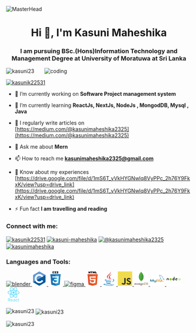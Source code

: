 ![MasterHead](https://camo.githubusercontent.com/ba9f3bd30647e352a3f5e1e45eb45c6ec7bad6155cd16aaedf4a426738da0ca5/68747470733a2f2f696e646f616e616c79746963612e636f6d2f7374617469632f696d616765732f62616e6e6572722e676966)
<h1 align="center">Hi 👋, I'm Kasuni Maheshika</h1>
<h3 align="center">I am pursuing BSc.(Hons)Information Technology and Management Degree at University of Moratuwa at Sri Lanka</h3>
<img align="right" alt="coding" width ="400" src="https://media.tenor.com/S59bPkT0pqcAAAAC/programming.gif">
<p align="left"> <img src="https://komarev.com/ghpvc/?username=kasuni23&label=Profile%20views&color=0e75b6&style=flat" alt="kasuni23" /> </p>

<p align="left"> <a href="https://twitter.com/kasunik22531" target="blank"><img src="https://img.shields.io/twitter/follow/kasunik22531?logo=twitter&style=for-the-badge" alt="kasunik22531" /></a> </p>

- 🔭 I’m currently working on **Software Project management system**

- 🌱 I’m currently learning **ReactJs, NextJs, NodeJs , MongodDB, Mysql , Java**

- 📝 I regularly write articles on [https://medium.com/@kasunimaheshika2325](https://medium.com/@kasunimaheshika2325)

- 💬 Ask me about **Mern**

- 📫 How to reach me **kasunimaheshika2325@gmail.com**

- 📄 Know about my experiences [https://drive.google.com/file/d/1mS6T_yVkHYGNwlq8VyPPc_2h76Y9FkxK/view?usp=drive_link](https://drive.google.com/file/d/1mS6T_yVkHYGNwlq8VyPPc_2h76Y9FkxK/view?usp=drive_link)

- ⚡ Fun fact **I am travelling and reading**

<h3 align="left">Connect with me:</h3>
<p align="left">
<a href="https://twitter.com/kasunik22531" target="blank"><img align="center" src="https://raw.githubusercontent.com/rahuldkjain/github-profile-readme-generator/master/src/images/icons/Social/twitter.svg" alt="kasunik22531" height="30" width="40" /></a>
<a href="https://linkedin.com/in/kasuni-maheshika" target="blank"><img align="center" src="https://raw.githubusercontent.com/rahuldkjain/github-profile-readme-generator/master/src/images/icons/Social/linked-in-alt.svg" alt="kasuni-maheshika" height="30" width="40" /></a>
<a href="https://medium.com/@kasunimaheshika2325" target="blank"><img align="center" src="https://raw.githubusercontent.com/rahuldkjain/github-profile-readme-generator/master/src/images/icons/Social/medium.svg" alt="@kasunimaheshika2325" height="30" width="40" /></a>
<a href="https://www.hackerrank.com/kasunimaheshika" target="blank"><img align="center" src="https://raw.githubusercontent.com/rahuldkjain/github-profile-readme-generator/master/src/images/icons/Social/hackerrank.svg" alt="kasunimaheshika" height="30" width="40" /></a>
</p>

<h3 align="left">Languages and Tools:</h3>
<p align="left"> <a href="https://www.blender.org/" target="_blank" rel="noreferrer"> <img src="https://download.blender.org/branding/community/blender_community_badge_white.svg" alt="blender" width="40" height="40"/> </a> <a href="https://www.cprogramming.com/" target="_blank" rel="noreferrer"> <img src="https://raw.githubusercontent.com/devicons/devicon/master/icons/c/c-original.svg" alt="c" width="40" height="40"/> </a> <a href="https://www.w3schools.com/css/" target="_blank" rel="noreferrer"> <img src="https://raw.githubusercontent.com/devicons/devicon/master/icons/css3/css3-original-wordmark.svg" alt="css3" width="40" height="40"/> </a> <a href="https://www.figma.com/" target="_blank" rel="noreferrer"> <img src="https://www.vectorlogo.zone/logos/figma/figma-icon.svg" alt="figma" width="40" height="40"/> </a> <a href="https://www.w3.org/html/" target="_blank" rel="noreferrer"> <img src="https://raw.githubusercontent.com/devicons/devicon/master/icons/html5/html5-original-wordmark.svg" alt="html5" width="40" height="40"/> </a> <a href="https://www.java.com" target="_blank" rel="noreferrer"> <img src="https://raw.githubusercontent.com/devicons/devicon/master/icons/java/java-original.svg" alt="java" width="40" height="40"/> </a> <a href="https://developer.mozilla.org/en-US/docs/Web/JavaScript" target="_blank" rel="noreferrer"> <img src="https://raw.githubusercontent.com/devicons/devicon/master/icons/javascript/javascript-original.svg" alt="javascript" width="40" height="40"/> </a> <a href="https://www.mongodb.com/" target="_blank" rel="noreferrer"> <img src="https://raw.githubusercontent.com/devicons/devicon/master/icons/mongodb/mongodb-original-wordmark.svg" alt="mongodb" width="40" height="40"/> </a> <a href="https://www.mysql.com/" target="_blank" rel="noreferrer"> <img src="https://raw.githubusercontent.com/devicons/devicon/master/icons/mysql/mysql-original-wordmark.svg" alt="mysql" width="40" height="40"/> </a> <a href="https://nodejs.org" target="_blank" rel="noreferrer"> <img src="https://raw.githubusercontent.com/devicons/devicon/master/icons/nodejs/nodejs-original-wordmark.svg" alt="nodejs" width="40" height="40"/> </a> <a href="https://reactjs.org/" target="_blank" rel="noreferrer"> <img src="https://raw.githubusercontent.com/devicons/devicon/master/icons/react/react-original-wordmark.svg" alt="react" width="40" height="40"/> </a> </p>

<p><img align="left" src="https://github-readme-stats.vercel.app/api/top-langs?username=kasuni23&show_icons=true&locale=en&layout=compact" alt="kasuni23" /></p>

<p>&nbsp;<img align="center" src="https://github-readme-stats.vercel.app/api?username=kasuni23&show_icons=true&locale=en" alt="kasuni23" /></p>

<p><img align="center" src="https://github-readme-streak-stats.herokuapp.com/?user=kasuni23&" alt="kasuni23" /></p>
